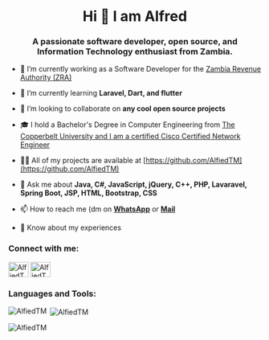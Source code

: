  <h1 align="center">Hi  👋 I am Alfred</h1> 
 <h3 align="center">A passionate software developer, open source, and Information Technology enthusiast from Zambia.</h3> 
  
 <!-- <p align="center"><img src="https://github-profile-trophy.vercel.app/?username=AlfiedTM&theme=onedark" /></p>  -->
  
 <!-- <p align="left"> <a href="https://twitter.com/AlfiedTM" target="blank"><img src="https://img.shields.io/twitter/follow/AlfiedTM?logo=twitter&style=for-the-badge" alt="AlfiedTM" /></a> </p>  -->
  
 - 🔭 I’m currently working as a Software Developer for the <a href="https://www.zra.org.zm/" target="_blank">Zambia Revenue Authority (ZRA)</a>
  
 - 🌱 I’m currently learning **Laravel, Dart, and flutter** 
  
 - 👯 I’m looking to collaborate on **any cool open source projects** 
 
 - 🎓 I hold a Bachelor's Degree in Computer Engineering from <a href="https://www.cbu.ac.zm/" target="_blank">The Copperbelt University and I am a certified Cisco Certified Network Engineer</a>

  
 - 👨‍💻 All of my projects are available at [https://github.com/AlfiedTM](https://github.com/AlfiedTM) 
 
  
 - 💬 Ask me about **Java, C#, JavaScript, jQuery, C++, PHP, Lavaravel, Spring Boot, JSP, HTML, Bootstrap, CSS** 
  
 - 📫 How to reach me (dm on <a href="//wa.me/+260950586816">**WhatsApp**</a> or <a href="mailto:alfredtwaambo@gmail.com">**Mail**</a> 
  
 - 📄 Know about my experiences 
  
 <!-- - ⚡ Fun fact **Singing is my hobby (but I can't sing)**  -->
  
 <h3 align="left">Connect with me:</h3> 
 <p align="left">  
 <a href="https://www.linkedin.com/in/alfred-twaambo-matakala/" target="_blank"><img align="center" src="https://raw.githubusercontent.com/rahuldkjain/github-profile-readme-generator/master/src/images/icons/Social/linked-in-alt.svg" alt="AlfiedTM" height="30" width="40" /></a> 
 <a href="https://www.facebook.com/AlfredTwaamboMatakala" target="_blank"><img align="center" src="https://raw.githubusercontent.com/rahuldkjain/github-profile-readme-generator/master/src/images/icons/Social/facebook.svg" alt="AlfiedTM" height="30" width="40" /></a> 
 <!-- <a href="https://instagram.com/AlfiedTM" target="_blank"><img align="center" src="https://raw.githubusercontent.com/rahuldkjain/github-profile-readme-generator/master/src/images/icons/Social/instagram.svg" alt="AlfiedTM" height="30" width="40" /></a>  -->
 <!-- <a href="https://codelabs.hashnode.dev" target="blank"><img align="center" src="https://raw.githubusercontent.com/rahuldkjain/github-profile-readme-generator/master/src/images/icons/Social/hashnode.svg" alt="AlfiedTM" height="30" width="40" /></a>  -->
 </p>   
 <h3 align="left">Languages and Tools:</h3>
 <p><img align="left" src="https://github-readme-stats.vercel.app/api/top-langs?username=AlfiedTM&show_icons=true&locale=en&layout=compact" alt="AlfiedTM" /></p>  
 <p>&nbsp;<img align="center" src="https://github-readme-stats.vercel.app/api?username=AlfiedTM&show_icons=true&locale=en" alt="AlfiedTM" /></p>   
 <p><img align="center" src="https://github-readme-streak-stats.herokuapp.com/?user=AlfiedTM&" alt="AlfiedTM" /></p> 
<!--  <p><img src="https://activity-graph.herokuapp.com/graph/?username=AlfiedTM&bg_color=0c1117&color=00883d&line=0a261f&area_color=0a261f&point=065831&area=true&hide_border=true&hide_title=false&custom_title=Contribution+Graph"/></p> -->
